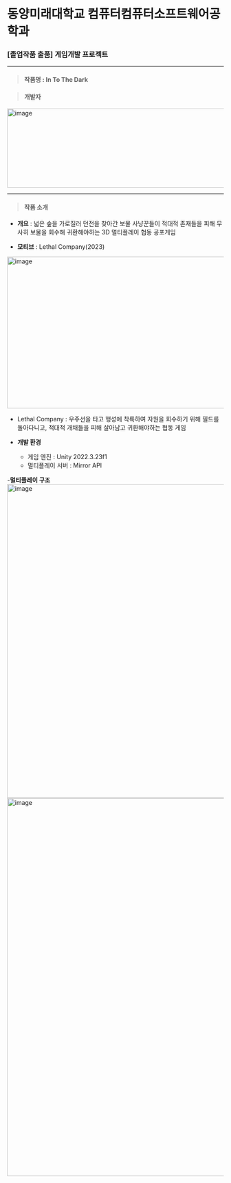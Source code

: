 # 동양미래대학교 컴퓨터컴퓨터소프트웨어공학과
### [졸업작품 출품] 게임개발 프로젝트

***

> #### 작품명 : In To The Dark

> #### 개발자
<img width="736" height="184" alt="image" src="https://github.com/user-attachments/assets/23c24922-654a-4fee-b20b-104141961876" />

***

> #### 작품 소개
- __개요__ : 넓은 숲을 가로질러 던전을 찾아간 보물 사냥꾼들이 적대적 존재들을 피해 무사히 보물을 회수해 귀환해야하는 3D 멀티플레이 협동 공포게임

- __모티브__ : Lethal Company(2023)
<img width="616" height="353" alt="image" src="https://github.com/user-attachments/assets/ee44d3c0-9ba4-41db-97ab-265fb3df044b" />

  - Lethal Company : 우주선을 타고 행성에 착륙하여 자원을 회수하기 위해 필드를 돌아다니고, 적대적 개채들을 피해 살아남고 귀환해야하는 협동 게임

- __개발 환경__
  - 게임 엔진 : Unity 2022.3.23f1
  - 멀티플레이 서버 : Mirror API

-__멀티플레이 구조__
<img width="1012" height="731" alt="image" src="https://github.com/user-attachments/assets/10370dac-651b-48e7-b7ae-01ff565472d9" />
<img width="1012" height="880" alt="image" src="https://github.com/user-attachments/assets/6f9c8229-e0c3-4d00-9d2b-fd62152d96a0" />

